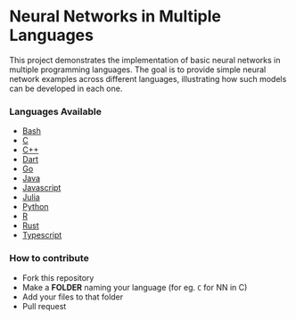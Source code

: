 # Neural Networks in Multiple Languages
This project demonstrates the implementation of basic neural networks in multiple programming languages. The goal is to provide simple neural network examples across different languages, illustrating how such models can be developed in each one. 

### Languages Available

- [Bash](https://github.com/cneuralnetwork/Neural-Networks-in-every-Language/tree/main/Bash)
- [C](https://github.com/cneuralnetwork/Neural-Networks-in-every-Language/tree/main/C)
- [C++](https://github.com/cneuralnetwork/Neural-Networks-in-every-Language/tree/main/C%2B%2B)
- [Dart](https://github.com/cneuralnetwork/Neural-Networks-in-every-Language/tree/main/Dart)
- [Go](https://github.com/cneuralnetwork/Neural-Networks-in-every-Language/tree/main/Go)
- [Java](https://github.com/cneuralnetwork/Neural-Networks-in-every-Language/tree/main/Java)
- [Javascript](https://github.com/cneuralnetwork/Neural-Networks-in-every-Language/tree/main/Javascript)
- [Julia](https://github.com/cneuralnetwork/Neural-Networks-in-every-Language/tree/main/Julia)
- [Python](https://github.com/cneuralnetwork/Neural-Networks-in-every-Language/tree/main/Python)
- [R](https://github.com/cneuralnetwork/Neural-Networks-in-every-Language/tree/main/R)
- [Rust](https://github.com/cneuralnetwork/Neural-Networks-in-every-Language/tree/main/Rust)
- [Typescript](https://github.com/cneuralnetwork/Neural-Networks-in-every-Language/tree/main/Typescript)

### How to contribute
- Fork this repository
- Make a **FOLDER** naming your language (for eg. `C` for NN in C)
- Add your files to that folder
- Pull request
